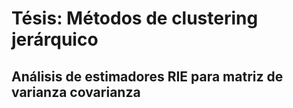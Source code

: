 # Tésis: Métodos de clustering jerárquico

## Análisis de estimadores RIE para matriz de varianza covarianza
